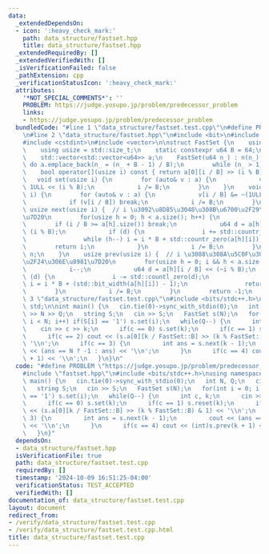 ```yaml
---
data:
  _extendedDependsOn:
  - icon: ':heavy_check_mark:'
    path: data_structure/fastset.hpp
    title: data_structure/fastset.hpp
  _extendedRequiredBy: []
  _extendedVerifiedWith: []
  _isVerificationFailed: false
  _pathExtension: cpp
  _verificationStatusIcon: ':heavy_check_mark:'
  attributes:
    '*NOT_SPECIAL_COMMENTS*': ''
    PROBLEM: https://judge.yosupo.jp/problem/predecessor_problem
    links:
    - https://judge.yosupo.jp/problem/predecessor_problem
  bundledCode: "#line 1 \"data_structure/fastset.test.cpp\"\n#define PROBLEM \"https://judge.yosupo.jp/problem/predecessor_problem\"\
    \n#line 2 \"data_structure/fastset.hpp\"\n#include <bit>\n#include <cstddef>\n\
    #include <cstdint>\n#include <vector>\n\nstruct FastSet {\n    using u64 = std::uint64_t;\n\
    \    using usize = std::size_t;\n    static constexpr u64 B = 64;\n    usize n;\n\
    \    std::vector<std::vector<u64>> a;\n    FastSet(u64 n_) : n(n_) {\n       \
    \ do a.emplace_back(n_ = (n_ + B - 1) / B);\n        while (n_ > 1);\n    }\n\
    \    bool operator[](usize i) const { return a[0][i / B] >> (i % B) & 1; }\n \
    \   void set(usize i) {\n        for (auto& v : a) {\n            v[i / B] |=\
    \ 1ULL << (i % B);\n            i /= B;\n        }\n    }\n    void reset(usize\
    \ i) {\n        for (auto& v : a) {\n            v[i / B] &= ~(1ULL << (i % B));\n\
    \            if (v[i / B]) break;\n            i /= B;\n        }\n    }\n   \
    \ usize next(usize i) {  // i \u3092\u8D85\u3048\u308B\u6700\u2F29\u306E\u8981\
    \u7D20\n        for(usize h = 0; h < a.size(); h++) {\n            i++;\n    \
    \        if (i / B >= a[h].size()) break;\n            u64 d = a[h][i / B] >>\
    \ (i % B);\n            if (d) {\n                i += std::countr_zero(d);\n\
    \                while (h--) i = i * B + std::countr_zero(a[h][i]);\n        \
    \        return i;\n            }\n            i /= B;\n        }\n        return\
    \ n;\n    }\n    usize prev(usize i) {  // i \u3088\u308A\u5C0F\u3055\u3044\u6700\
    \u2F24\u306E\u8981\u7D20\n        for(usize h = 0; i && h < a.size(); h++) {\n\
    \            i--;\n            u64 d = a[h][i / B] << (~i % B);\n            if\
    \ (d) {\n                i -= std::countl_zero(d);\n                while (h--)\
    \ i = i * B + (std::bit_width(a[h][i]) - 1);\n                return i;\n    \
    \        }\n            i /= B;\n        }\n        return -1;\n    }\n};\n#line\
    \ 3 \"data_structure/fastset.test.cpp\"\n#include <bits/stdc++.h>\nusing namespace\
    \ std;\n\nint main() {\n   cin.tie(0)->sync_with_stdio(0);\n   int N, Q;\n   cin\
    \ >> N >> Q;\n   string S;\n   cin >> S;\n   FastSet s(N);\n   for(int i = 0;\
    \ i < N; i++) if(S[i] == '1') s.set(i);\n   while(Q--) {\n      int c, k;\n  \
    \    cin >> c >> k;\n      if(c == 0) s.set(k);\n      if(c == 1) s.reset(k);\n\
    \      if(c == 2) cout << (s.a[0][k / FastSet::B] >> (k % FastSet::B) & 1) <<\
    \ '\\n';\n      if(c == 3) {\n         int ans = s.next(k - 1);\n         cout\
    \ << (ans == N ? -1 : ans) << '\\n';\n      }\n      if(c == 4) cout << (int)s.prev(k\
    \ + 1) << '\\n';\n   }\n}\n"
  code: "#define PROBLEM \"https://judge.yosupo.jp/problem/predecessor_problem\"\n\
    #include \"fastset.hpp\"\n#include <bits/stdc++.h>\nusing namespace std;\n\nint\
    \ main() {\n   cin.tie(0)->sync_with_stdio(0);\n   int N, Q;\n   cin >> N >> Q;\n\
    \   string S;\n   cin >> S;\n   FastSet s(N);\n   for(int i = 0; i < N; i++) if(S[i]\
    \ == '1') s.set(i);\n   while(Q--) {\n      int c, k;\n      cin >> c >> k;\n\
    \      if(c == 0) s.set(k);\n      if(c == 1) s.reset(k);\n      if(c == 2) cout\
    \ << (s.a[0][k / FastSet::B] >> (k % FastSet::B) & 1) << '\\n';\n      if(c ==\
    \ 3) {\n         int ans = s.next(k - 1);\n         cout << (ans == N ? -1 : ans)\
    \ << '\\n';\n      }\n      if(c == 4) cout << (int)s.prev(k + 1) << '\\n';\n\
    \   }\n}"
  dependsOn:
  - data_structure/fastset.hpp
  isVerificationFile: true
  path: data_structure/fastset.test.cpp
  requiredBy: []
  timestamp: '2024-10-09 16:51:25-04:00'
  verificationStatus: TEST_ACCEPTED
  verifiedWith: []
documentation_of: data_structure/fastset.test.cpp
layout: document
redirect_from:
- /verify/data_structure/fastset.test.cpp
- /verify/data_structure/fastset.test.cpp.html
title: data_structure/fastset.test.cpp
---
```

